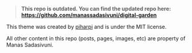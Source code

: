 > **This repo is outdated. You can find the updated repo here: https://github.com/manassadasivuni/digital-garden**

This theme was created by [piharpi](https://github.com/piharpi/jekyll-klise) and is under the MIT license.

All other content in this repo (posts, pages, images, etc) are property of Manas Sadasivuni.
